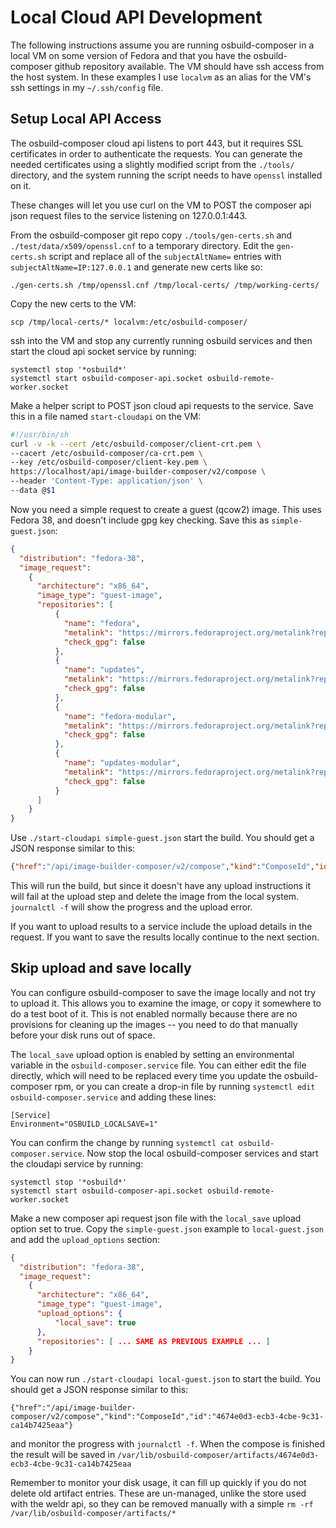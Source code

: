 # Local Cloud API Development

The following instructions assume you are running osbuild-composer in a local
VM on some version of Fedora and that you have the osbuild-composer github
repository available.  The VM should have ssh access from the host system. In
these examples I use `localvm` as an alias for the VM's ssh settings in my
`~/.ssh/config` file.

## Setup Local API Access

The osbuild-composer cloud api listens to port 443, but it requires SSL
certificates in order to authenticate the requests.  You can generate the
needed certificates using a slightly modified script from the `./tools/`
directory, and the system running the script needs to have `openssl` installed
on it.

These changes will let you use curl on the VM to POST the composer api json
request files to the service listening on 127.0.0.1:443.

From the osbuild-composer git repo copy `./tools/gen-certs.sh` and
`./test/data/x509/openssl.cnf` to a temporary directory.  Edit the
`gen-certs.sh` script and replace all of the `subjectAltName=` entries with
`subjectAltName=IP:127.0.0.1` and generate new certs like so:

    ./gen-certs.sh /tmp/openssl.cnf /tmp/local-certs/ /tmp/working-certs/

Copy the new certs to the VM:

    scp /tmp/local-certs/* localvm:/etc/osbuild-composer/

ssh into the VM and stop any currently running osbuild services and then start
the cloud api socket service by running:

    systemctl stop '*osbuild*'
    systemctl start osbuild-composer-api.socket osbuild-remote-worker.socket

Make a helper script to POST json cloud api requests to the service.  Save this
in a file named `start-cloudapi` on the VM:

``` bash
#!/usr/bin/sh
curl -v -k --cert /etc/osbuild-composer/client-crt.pem \
--cacert /etc/osbuild-composer/ca-crt.pem \
--key /etc/osbuild-composer/client-key.pem \
https://localhost/api/image-builder-composer/v2/compose \
--header 'Content-Type: application/json' \
--data @$1
```

Now you need a simple request to create a guest (qcow2) image.  This uses Fedora 38, and
doesn't include gpg key checking.  Save this as `simple-guest.json`:

``` json
{
  "distribution": "fedora-38",
  "image_request":
    {
      "architecture": "x86_64",
      "image_type": "guest-image",
      "repositories": [
          {
            "name": "fedora",
            "metalink": "https://mirrors.fedoraproject.org/metalink?repo=fedora-38&arch=x86_64",
            "check_gpg": false
          },
          {
            "name": "updates",
            "metalink": "https://mirrors.fedoraproject.org/metalink?repo=updates-released-f38&arch=x86_64",
            "check_gpg": false
          },
          {
            "name": "fedora-modular",
            "metalink": "https://mirrors.fedoraproject.org/metalink?repo=fedora-modular-38&arch=x86_64",
            "check_gpg": false
          },
          {
            "name": "updates-modular",
            "metalink": "https://mirrors.fedoraproject.org/metalink?repo=updates-released-modular-f38&arch=x86_64",
            "check_gpg": false
          }
      ]
    }
}
```

Use `./start-cloudapi simple-guest.json` start the build.  You should get a JSON response similar to this:

``` json
{"href":"/api/image-builder-composer/v2/compose","kind":"ComposeId","id":"f3ac9290-23c0-47b4-bb9e-cadee85d1340"}
```

This will run the build, but since it doesn't have any upload instructions it
will fail at the upload step and delete the image from the local system.
`journalctl -f` will show the progress and the upload error.

If you want to upload results to a service include the upload details in the request.  If you
want to save the results locally continue to the next section.


## Skip upload and save locally

You can configure osbuild-composer to save the image locally and not try to
upload it.  This allows you to examine the image, or copy it somewhere to do a
test boot of it.  This is not enabled normally because there are no provisions
for cleaning up the images -- you need to do that manually before your disk
runs out of space.

The `local_save` upload option is enabled by setting an environmental variable
in the `osbuild-composer.service` file.  You can either edit the file directly,
which will need to be replaced every time you update the osbuild-composer rpm,
or you can create a drop-in file by running `systemctl edit
osbuild-composer.service` and adding these lines:

    [Service]
    Environment="OSBUILD_LOCALSAVE=1"

You can confirm the change by running `systemctl cat osbuild-composer.service`.
Now stop the local osbuild-composer services and start the cloudapi service by
running:

    systemctl stop '*osbuild*'
    systemctl start osbuild-composer-api.socket osbuild-remote-worker.socket

Make a new composer api request json file with the `local_save` upload option
set to true.  Copy the `simple-guest.json` example to `local-guest.json` and add
the `upload_options` section:

``` json
{
  "distribution": "fedora-38",
  "image_request":
    {
      "architecture": "x86_64",
      "image_type": "guest-image",
      "upload_options": {
          "local_save": true
      },
      "repositories": [ ... SAME AS PREVIOUS EXAMPLE ... ]
    }
}
```

You can now run `./start-cloudapi local-guest.json` to start the build.  You
should get a JSON response similar to this:

    {"href":"/api/image-builder-composer/v2/compose","kind":"ComposeId","id":"4674e0d3-ecb3-4cbe-9c31-ca14b7425eaa"}

and monitor the progress with `journalctl -f`.  When the compose is finished the
result will be saved in
`/var/lib/osbuild-composer/artifacts/4674e0d3-ecb3-4cbe-9c31-ca14b7425eaa`

Remember to monitor your disk usage, it can fill up quickly if you do not delete old artifact
entries.  These are un-managed, unlike the store used with the weldr api, so they can be removed manually with a simple `rm -rf /var/lib/osbuild-composer/artifacts/*`
